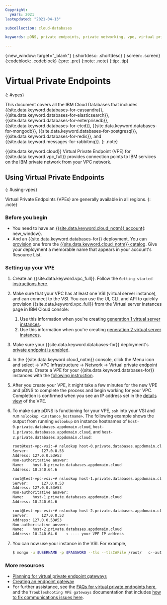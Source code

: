 ```yaml
---
Copyright:
  years: 2021
lastupdated: "2021-04-13"

subcollection: cloud-databases

keywords: pDNS, private endpoints, private networking, vpe, virtual private endpoints

---
```


{:new_window: target="_blank"}
{:shortdesc: .shortdesc}
{:screen: .screen}
{:codeblock: .codeblock}
{:pre: .pre}
{:note: .note}
{:tip: .tip}


# Virtual Private Endpoints 
{: #vpes}

This document covers all the IBM Cloud Databases that includes {{site.data.keyword.databases-for-cassandra}}, {{site.data.keyword.databases-for-elasticsearch}}, {{site.data.keyword.databases-for-enterprisedb}}, {{site.data.keyword.databases-for-etcd}}, {{site.data.keyword.databases-for-mongodb}}, {{site.data.keyword.databases-for-postgresql}}, {{site.data.keyword.databases-for-redis}}, and {{site.data.keyword.messages-for-rabbitmq}}. 
{: .note}

{{site.data.keyword.cloud}} Virtual Private Endpoint (VPE) for {{site.data.keyword.vpc_full}} provides connection points to IBM services on the IBM private network from your VPC network.


## Using Virtual Private Endpoints
{: #using-vpes}

Virtual Private Endpoints (VPEs) are generally available in all regions. 
{: .note}

### Before you begin

- You need to have an [{{site.data.keyword.cloud_notm}} account](https://cloud.ibm.com/registration){: new_window}.
- And an {{site.data.keyword.databases-for}} deployment. You can [provision](https://cloud.ibm.com/docs/cloud-databases?topic=cloud-databases-provisioning) one from the [{{site.data.keyword.cloud_notm}} catalog](https://cloud.ibm.com/catalog/services/). Give your deployment a memorable name that appears in your account's Resource List.

### Setting up your VPE

1. Create an {{site.data.keyword.vpc_full}}. Follow the `Getting started` [instructions here](/docs/vpc?topic=vpc-getting-started). 

2. Make sure that your VPC has at least one VSI (virtual server instance), and can connect to the VSI. You can use the UI, CLI, and API to quickly provision {{site.data.keyword.vpc_full}} from the Virtual server instances page in IBM Cloud console: 
   1. Use this information when you're creating [generation 1 virtual server instances](/docs/vpc-on-classic-vsi?topic=vpc-on-classic-vsi-creating-virtual-servers).
   2. Use this information when you're creating [generation 2 virtual server instances](/docs/vpc?topic=vpc-creating-virtual-servers).

3. Make sure your {{site.data.keyword.databases-for}} deployment's [private endpoint is enabled](/docs/cloud-databases?topic=cloud-databases-service-endpoints).

4. In the {{site.data.keyword.cloud_notm}} console, click the Menu icon and select -> VPC Infrastructure -> Network -> Virtual private endpoint gateways. Create a VPE for your {{site.data.keyword.databases-for}} instances with the [following instruction](/docs/vpc?topic=vpc-about-vpe). 

5. After you create your VPE, it might take a few minutes for the new VPE and pDNS to complete the process and begin working for your VPC. Completion is confirmed when you see an IP address set in the [details view](/docs/vpc?topic=vpc-vpe-viewing-details-of-an-endpoint-gateway) of the VPE. 

6. To make sure pDNS is functioning for your VPE, `ssh` into your VSI and run `nslookup <instance_hostname>`. The following example shows the output from running `nslookup` on instance hostnames of `host-0.private.databases.appdomain.cloud`, `host-1.private.databases.appdomain.cloud`, and `host-2.private.databases.appdomain.cloud`:
   ```bash
   root@test-vpc-vsi:~# nslookup host-0.private.databases.appdomain.cloud
   Server:		127.0.0.53
   Address:	127.0.0.53#53
   Non-authoritative answer:
   Name:	host-0.private.databases.appdomain.cloud
   Address: 10.240.64.6
   ```
   ```bash
   root@test-vpc-vsi:~# nslookup host-1.private.databases.appdomain.cloud
   Server:		127.0.0.53
   Address:	127.0.0.53#53
   Non-authoritative answer:
   Name:	host-1.private.databases.appdomain.cloud
   Address: 10.240.64.6
   ```
   ```bash
   root@test-vpc-vsi:~# nslookup host-2.private.databases.appdomain.cloud
   Server:		127.0.0.53
   Address:	127.0.0.53#53
   Non-authoritative answer:
   Name:	host-2.private.databases.appdomain.cloud
   Address: 10.240.64.6    < ---- your VPE IP address
   ```

7. You can now use your instance in the VSI. For example, 

   ```bash
   $ mongo -u $USERNAME -p $PASSWORD --tls --tlsCAFile /root/   c--authenticationDatabase admin --host replset/host-0.private.databaseappdomain.   cloud:30066,host-1.private.databases.appdomain.cloud:30066,host-private.   databases.appdomain.cloud:30066
   ```

### More resources

- [Planning for virtual private endpoint gateways](/docs/vpc?topic=vpc-planning-considerations)
- [Creating an endpoint gateway](/docs/vpc?topic=vpc-ordering-endpoint-gateway)
- For further assistance, see the [FAQs for virtual private endpoints here](/docs/vpc?topic=vpc-faqs-vpe), and the `Troubleshooting VPE gateways` documentation that includes [how to fix communications issues here](/docs/vpc?topic=vpc-troubleshoot-cannot-communicate). 

